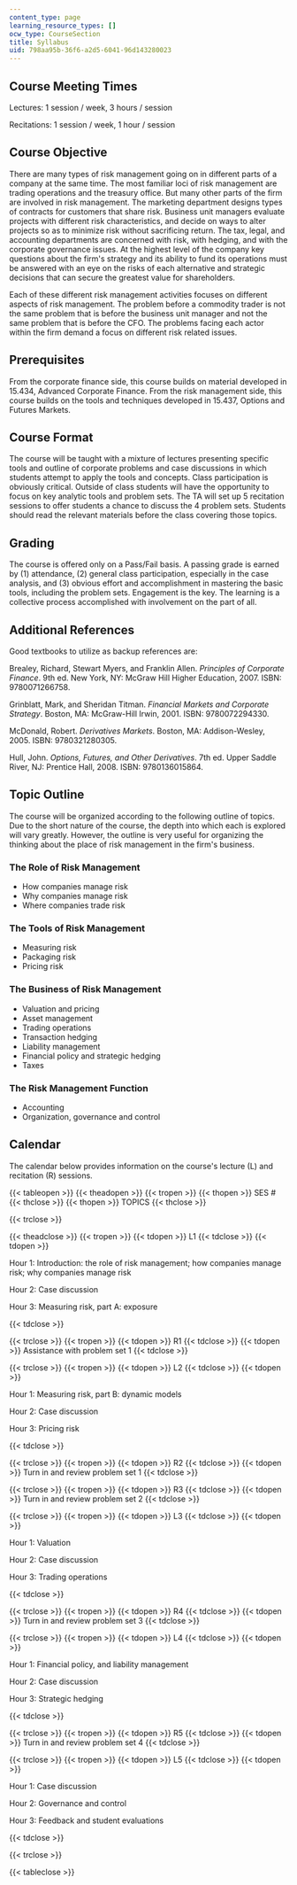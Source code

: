 ```yaml
---
content_type: page
learning_resource_types: []
ocw_type: CourseSection
title: Syllabus
uid: 798aa95b-36f6-a2d5-6041-96d143280023
---
```


Course Meeting Times
--------------------

Lectures: 1 session / week, 3 hours / session

Recitations: 1 session / week, 1 hour / session

Course Objective
----------------

There are many types of risk management going on in different parts of a company at the same time. The most familiar loci of risk management are trading operations and the treasury office. But many other parts of the firm are involved in risk management. The marketing department designs types of contracts for customers that share risk. Business unit managers evaluate projects with different risk characteristics, and decide on ways to alter projects so as to minimize risk without sacrificing return. The tax, legal, and accounting departments are concerned with risk, with hedging, and with the corporate governance issues. At the highest level of the company key questions about the firm's strategy and its ability to fund its operations must be answered with an eye on the risks of each alternative and strategic decisions that can secure the greatest value for shareholders.

Each of these different risk management activities focuses on different aspects of risk management. The problem before a commodity trader is not the same problem that is before the business unit manager and not the same problem that is before the CFO. The problems facing each actor within the firm demand a focus on different risk related issues.

Prerequisites
-------------

From the corporate finance side, this course builds on material developed in 15.434, Advanced Corporate Finance. From the risk management side, this course builds on the tools and techniques developed in 15.437, Options and Futures Markets.

Course Format
-------------

The course will be taught with a mixture of lectures presenting specific tools and outline of corporate problems and case discussions in which students attempt to apply the tools and concepts. Class participation is obviously critical. Outside of class students will have the opportunity to focus on key analytic tools and problem sets. The TA will set up 5 recitation sessions to offer students a chance to discuss the 4 problem sets. Students should read the relevant materials before the class covering those topics.

Grading
-------

The course is offered only on a Pass/Fail basis. A passing grade is earned by (1) attendance, (2) general class participation, especially in the case analysis, and (3) obvious effort and accomplishment in mastering the basic tools, including the problem sets. Engagement is the key. The learning is a collective process accomplished with involvement on the part of all.

Additional References
---------------------

Good textbooks to utilize as backup references are:

Brealey, Richard, Stewart Myers, and Franklin Allen. _Principles of Corporate Finance_. 9th ed. New York, NY: McGraw Hill Higher Education, 2007. ISBN: 9780071266758.

Grinblatt, Mark, and Sheridan Titman. _Financial Markets and Corporate Strategy_. Boston, MA: McGraw-Hill Irwin, 2001. ISBN: 9780072294330.

McDonald, Robert. _Derivatives Markets_. Boston, MA: Addison-Wesley, 2005. ISBN: 9780321280305.

Hull, John. _Options, Futures, and Other Derivatives_. 7th ed. Upper Saddle River, NJ: Prentice Hall, 2008. ISBN: 9780136015864.

Topic Outline
-------------

The course will be organized according to the following outline of topics. Due to the short nature of the course, the depth into which each is explored will vary greatly. However, the outline is very useful for organizing the thinking about the place of risk management in the firm's business.

### The Role of Risk Management

*   How companies manage risk
*   Why companies manage risk
*   Where companies trade risk

### The Tools of Risk Management

*   Measuring risk
*   Packaging risk
*   Pricing risk

### The Business of Risk Management

*   Valuation and pricing
*   Asset management
*   Trading operations
*   Transaction hedging
*   Liability management
*   Financial policy and strategic hedging
*   Taxes

### The Risk Management Function

*   Accounting
*   Organization, governance and control

Calendar
--------

The calendar below provides information on the course's lecture (L) and recitation (R) sessions.

{{< tableopen >}}
{{< theadopen >}}
{{< tropen >}}
{{< thopen >}}
SES #
{{< thclose >}}
{{< thopen >}}
TOPICS
{{< thclose >}}

{{< trclose >}}

{{< theadclose >}}
{{< tropen >}}
{{< tdopen >}}
L1
{{< tdclose >}}
{{< tdopen >}}


Hour 1: Introduction: the role of risk management; how companies manage risk; why companies manage risk

Hour 2: Case discussion

Hour 3: Measuring risk, part A: exposure


{{< tdclose >}}

{{< trclose >}}
{{< tropen >}}
{{< tdopen >}}
R1
{{< tdclose >}}
{{< tdopen >}}
Assistance with problem set 1
{{< tdclose >}}

{{< trclose >}}
{{< tropen >}}
{{< tdopen >}}
L2
{{< tdclose >}}
{{< tdopen >}}


Hour 1: Measuring risk, part B: dynamic models

Hour 2: Case discussion

Hour 3: Pricing risk


{{< tdclose >}}

{{< trclose >}}
{{< tropen >}}
{{< tdopen >}}
R2
{{< tdclose >}}
{{< tdopen >}}
Turn in and review problem set 1
{{< tdclose >}}

{{< trclose >}}
{{< tropen >}}
{{< tdopen >}}
R3
{{< tdclose >}}
{{< tdopen >}}
Turn in and review problem set 2
{{< tdclose >}}

{{< trclose >}}
{{< tropen >}}
{{< tdopen >}}
L3
{{< tdclose >}}
{{< tdopen >}}


Hour 1: Valuation

Hour 2: Case discussion

Hour 3: Trading operations


{{< tdclose >}}

{{< trclose >}}
{{< tropen >}}
{{< tdopen >}}
R4
{{< tdclose >}}
{{< tdopen >}}
Turn in and review problem set 3
{{< tdclose >}}

{{< trclose >}}
{{< tropen >}}
{{< tdopen >}}
L4
{{< tdclose >}}
{{< tdopen >}}


Hour 1: Financial policy, and liability management

Hour 2: Case discussion

Hour 3: Strategic hedging


{{< tdclose >}}

{{< trclose >}}
{{< tropen >}}
{{< tdopen >}}
R5
{{< tdclose >}}
{{< tdopen >}}
Turn in and review problem set 4
{{< tdclose >}}

{{< trclose >}}
{{< tropen >}}
{{< tdopen >}}
L5
{{< tdclose >}}
{{< tdopen >}}


Hour 1: Case discussion

Hour 2: Governance and control

Hour 3: Feedback and student evaluations


{{< tdclose >}}

{{< trclose >}}

{{< tableclose >}}